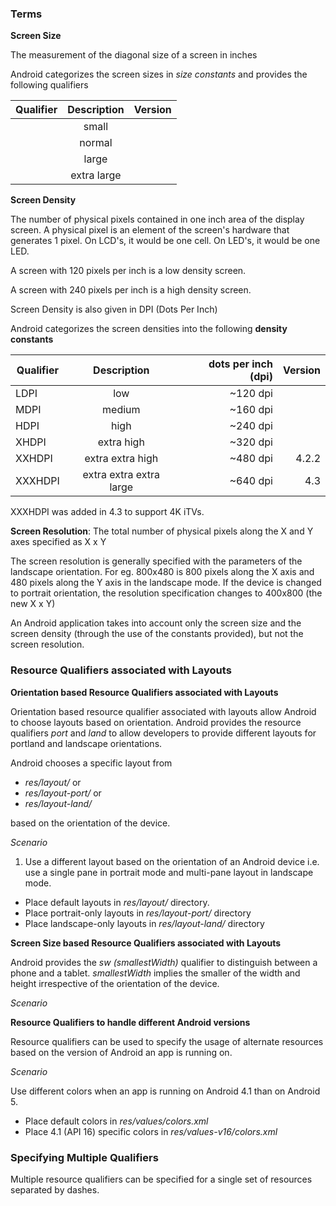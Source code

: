 ### Terms 

**Screen Size**

The measurement of the diagonal size of a screen in inches

Android categorizes the screen sizes in *size constants* and provides the following qualifiers

| Qualifier        | Description           | Version  |
| ------------- |:-------------:| -----:|
|       | small |  |
|       | normal      |    |
|  | large      |     |
|  | extra large      |     |


**Screen Density**

  The number of physical pixels contained in one inch area of the display screen. A physical pixel is an element of the 
  screen's hardware that generates 1 pixel. On LCD's, it would be one cell. On LED's, it would be one LED. 
  
  A screen with 120 pixels per inch is a low density screen.
  
  A screen with 240 pixels per inch is a high density screen.
  
  Screen Density is also given in DPI (Dots Per Inch)
  
Android categorizes the screen densities into the following <b>density constants</b>

| Qualifier        | Description           | dots per inch (dpi)  | Version  |
| ------------- |:-------------:| -----:|-----:|
|  LDPI     | low | ~120 dpi |  |
|  MDPI      | medium      |  ~160 dpi  |  |
|  HDPI  | high      |  ~240 dpi   |  |
| XHDPI | extra high      | ~320 dpi    |  |
| XXHDPI | extra extra high      |  ~480 dpi   | 4.2.2 |
| XXXHDPI | extra extra extra large      | ~640 dpi |  4.3  |

XXXHDPI was added in 4.3 to support 4K iTVs.

<b>Screen Resolution</b>:
  The total number of physical pixels along the X and Y axes specified as X x Y
  
  The screen resolution is generally specified with the parameters of the landscape orientation. For eg. 800x480 is 800 pixels along the X axis and 480 pixels along the Y axis in the landscape mode. If the device is changed to portrait orientation, the resolution specification changes to 400x800 (the new X x Y)
  
An Android application takes into account only the screen size and the screen density (through the use of the constants provided), but not the screen resolution. 

### Resource Qualifiers associated with Layouts

**Orientation based Resource Qualifiers associated with Layouts**

Orientation based resource qualifier associated with layouts allow Android to choose layouts based on orientation. Android provides the resource qualifiers *port* and *land* to allow developers to provide different layouts for portland and landscape orientations.

Android chooses a specific layout from 

* *res/layout/* or
* *res/layout-port/* or
* *res/layout-land/*

based on the orientation of the device. 

*Scenario*

1) Use a different layout based on the orientation of an Android device i.e. use a single pane in portrait mode and multi-pane layout in landscape mode. 

* Place default layouts in *res/layout/* directory.
* Place portrait-only layouts in *res/layout-port/* directory
* Place landscape-only layouts in *res/layout-land/* directory

**Screen Size based Resource Qualifiers associated with Layouts**

Android provides the *sw (smallestWidth)* qualifier to distinguish between a phone and a tablet. *smallestWidth* implies the smaller of the width and height irrespective of the orientation of the device.

*Scenario*



**Resource Qualifiers to handle different Android versions**

Resource qualifiers can be used to specify the usage of alternate resources based on the version of Android an app is running on. 

*Scenario*

Use different colors when an app is running on Android 4.1 than on Android 5. 

* Place default colors in *res/values/colors.xml*
* Place 4.1 (API 16) specific colors in *res/values-v16/colors.xml*

### Specifying Multiple Qualifiers

Multiple resource qualifiers can be specified for a single set of resources separated by dashes. 
